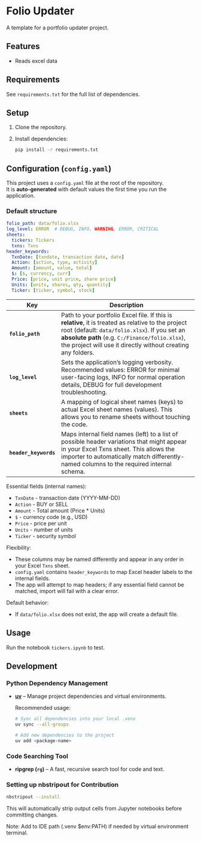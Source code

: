 # Folio Updater

A template for a portfolio updater project.

## Features

- Reads excel data

## Requirements

See `requirements.txt` for the full list of dependencies.

## Setup

1. Clone the repository.
2. Install dependencies:

   ```bash
   pip install -r requirements.txt
   ```

## Configuration (`config.yaml`)

This project uses a `config.yaml` file at the root of the repository.  
It is **auto-generated** with default values the first time you run the application.

### Default structure

```yaml
folio_path: data/folio.xlsx
log_level: ERROR  # DEBUG, INFO, WARNING, ERROR, CRITICAL
sheets:
  tickers: Tickers
  txns: Txns
header_keywords:
  TxnDate: [txndate, transaction date, date]
  Action: [action, type, activity]
  Amount: [amount, value, total]
  $: [$, currency, curr]
  Price: [price, unit price, share price]
  Units: [units, shares, qty, quantity]
  Ticker: [ticker, symbol, stock]
```

| Key                   | Description                                                                                                                                                                                                                                                            |
| --------------------- | ---------------------------------------------------------------------------------------------------------------------------------------------------------------------------------------------------------------------------------------------------------------------- |
| **`folio_path`**      | Path to your portfolio Excel file. If this is **relative**, it is treated as relative to the project root (default: `data/folio.xlsx`). If you set an **absolute path** (e.g. `C:/Finance/folio.xlsx`), the project will use it directly without creating any folders. |
| **`log_level`**       | Sets the application’s logging verbosity. Recommended values: ERROR for minimal user-facing logs, INFO for normal operation details, DEBUG for full development troubleshooting.                                                                                       |
| **`sheets`**          | A mapping of logical sheet names (keys) to actual Excel sheet names (values). This allows you to rename sheets without touching the code.                                                                                                                              |
| **`header_keywords`** | Maps internal field names (left) to a list of possible header variations that might appear in your Excel Txns sheet. This allows the importer to automatically match differently-named columns to the required internal schema.                                        |

Essential fields (internal names):

- `TxnDate` - transaction date (YYYY-MM-DD)
- `Action` - BUY or SELL
- `Amount` - Total amount (Price * Units)
- `$` - currency code (e.g., USD)
- `Price` - price per unit
- `Units` - number of units
- `Ticker` - security symbol

Flexibility:

- These columns may be named differently and appear in any order in your Excel `Txns` sheet.
- `config.yaml` contains `header_keywords` to map Excel header labels to the internal fields.
- The app will attempt to map headers; if any essential field cannot be matched, import will fail with a clear error.

Default behavior:

- If `data/folio.xlsx` does not exist, the app will create a default file.

## Usage

Run the notebook `tickers.ipynb` to test.

## Development

### Python Dependency Management

- **[uv](https://github.com/astral-sh/uv)** – Manage project dependencies and virtual environments.

  Recommended usage:
  
  ```bash
  # Sync all dependencies into your local .venv
  uv sync --all-groups
  
  # Add new dependencies to the project
  uv add <package-name>

### Code Searching Tool

- **ripgrep (`rg`)** – A fast, recursive search tool for code and text.

### Setting up nbstripout for Contribution

```bash
nbstripout --install
```

This will automatically strip output cells from Jupyter notebooks before committing changes.

Note: Add to IDE path (.venv $env:PATH) if needed by virtual environment terminal.
